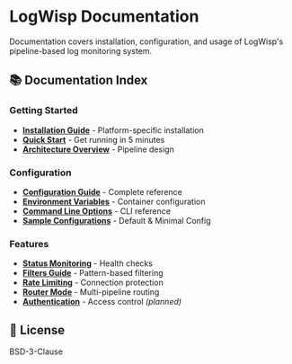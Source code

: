 # LogWisp Documentation

Documentation covers installation, configuration, and usage of LogWisp's pipeline-based log monitoring system.

## 📚 Documentation Index

### Getting Started
- **[Installation Guide](installation.md)** - Platform-specific installation
- **[Quick Start](quickstart.md)** - Get running in 5 minutes
- **[Architecture Overview](architecture.md)** - Pipeline design

### Configuration
- **[Configuration Guide](configuration.md)** - Complete reference
- **[Environment Variables](environment.md)** - Container configuration
- **[Command Line Options](cli.md)** - CLI reference
- **[Sample Configurations](../config/)** - Default & Minimal Config

### Features
- **[Status Monitoring](status.md)** - Health checks
- **[Filters Guide](filters.md)** - Pattern-based filtering
- **[Rate Limiting](ratelimiting.md)** - Connection protection
- **[Router Mode](router.md)** - Multi-pipeline routing
- **[Authentication](authentication.md)** - Access control *(planned)*

## 📝 License

BSD-3-Clause